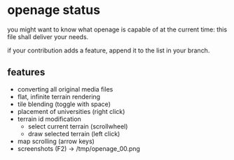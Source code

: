 openage status
==============

you might want to know what openage is capable of at the current time:
this file shall deliver your needs.

if your contribution adds a feature, append it to the list in your branch.


features
--------

* converting all original media files
* flat, infinite terrain rendering
* tile blending (toggle with space)
* placement of universities (right click)
* terrain id modification
  * select current terrain (scrollwheel)
  * draw selected terrain (left click)
* map scrolling (arrow keys)
* screenshots (F2) -> /tmp/openage_00.png
